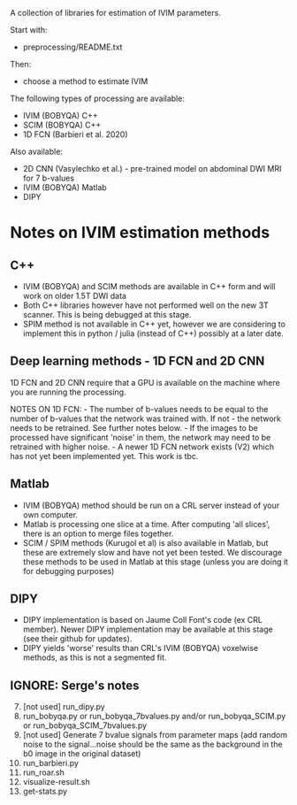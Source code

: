 A collection of libraries for estimation of IVIM parameters. 

Start with: 
- preprocessing/README.txt 

Then: 
- choose a method to estimate IVIM

The following types of processing are available: 
- IVIM (BOBYQA) C++ 
- SCIM (BOBYQA) C++ 
- 1D FCN (Barbieri et al. 2020) 

Also available: 
- 2D CNN (Vasylechko et al.) - pre-trained model on abdominal DWI MRI for 7 b-values
- IVIM (BOBYQA) Matlab 
- DIPY


# Notes on IVIM estimation methods 

## C++ 
- IVIM (BOBYQA) and SCIM methods are available in C++ form and will work on older 1.5T DWI data 
- Both C++ libraries however have not performed well on the new 3T scanner. This is being debugged at this stage.
- SPIM method is not available in C++ yet, however we are considering to implement this in python / julia (instead of C++) possibly at a later date.


## Deep learning methods - 1D FCN and 2D CNN
1D FCN and 2D CNN require that a GPU is available on the machine where you are running the processing.   

NOTES ON 1D FCN: 
    - The number of b-values needs to be equal to the number of b-values that the network was trained with. If not - the network needs to be retrained. See further notes below. 
    - If the images to be processed have significant 'noise' in them, the network may need to be retrained with higher noise. 
    - A newer 1D FCN network exists (V2) which has not yet been implemented yet. This work is tbc. 

## Matlab 
- IVIM (BOBYQA) method should be run on a CRL server instead of your own computer. 
- Matlab is processing one slice at a time. After computing 'all slices', there is an option to merge files together.
- SCIM / SPIM methods (Kurugol et al) is also available in Matlab, but these are extremely slow and have not yet been tested. We discourage these methods to be used in Matlab at this stage (unless you are doing it for debugging purposes)

## DIPY 
- DIPY implementation is based on Jaume Coll Font's code (ex CRL member). Newer DIPY implementation may be available at this stage (see their github for updates). 
- DIPY yields 'worse' results than CRL's IVIM (BOBYQA) voxelwise methods, as this is not a segmented fit.







## IGNORE: Serge's notes 


7. [not used] run_dipy.py 
8. run_bobyqa.py or run_bobyqa_7bvalues.py and/or run_bobyqa_SCIM.py or run_bobyqa_SCIM_7bvalues.py
9. [not used] Generate 7 bvalue signals from parameter maps (add random noise to the signal...noise should be the same as the background in the b0 image in the original dataset) 
10. run_barbieri.py
11. run_roar.sh
12. visualize-result.sh
13. get-stats.py




